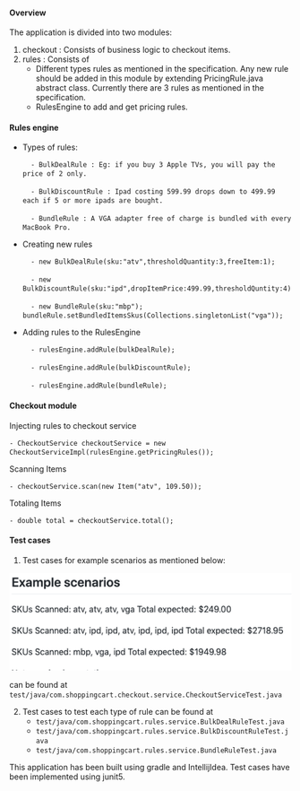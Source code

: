 #### Overview

The application is divided into two modules:
1. checkout : Consists of business logic to checkout items.
2. rules : Consists of 
   - Different types rules as mentioned in the specification. Any new rule should be added in this module by
           extending PricingRule.java abstract class. Currently there are 3 rules as mentioned in the specification.
   - RulesEngine to add and get pricing rules.  
   

#### Rules engine

* Types of rules: 
  
        - BulkDealRule : Eg: if you buy 3 Apple TVs, you will pay the price of 2 only.
  
        - BulkDiscountRule : Ipad costing 599.99 drops down to 499.99 each if 5 or more ipads are bought.
  
        - BundleRule : A VGA adapter free of charge is bundled with every MacBook Pro.

* Creating new rules 
  
        - new BulkDealRule(sku:"atv",thresholdQuantity:3,freeItem:1); 
  
        - new BulkDiscountRule(sku:"ipd",dropItemPrice:499.99,thresholdQuntity:4);

        - new BundleRule(sku:"mbp"); bundleRule.setBundledItemsSkus(Collections.singletonList("vga"));
         

* Adding rules to the RulesEngine
  
        - rulesEngine.addRule(bulkDealRule);
  
        - rulesEngine.addRule(bulkDiscountRule);
  
        - rulesEngine.addRule(bundleRule);

#### Checkout module 

Injecting rules to checkout service

    - CheckoutService checkoutService = new CheckoutServiceImpl(rulesEngine.getPricingRules());

Scanning Items 

    - checkoutService.scan(new Item("atv", 109.50));

Totaling Items 

    - double total = checkoutService.total();

#### Test cases

1. Test cases for example scenarios as mentioned below:

![img.png](img.png)

can be found at `test/java/com.shoppingcart.checkout.service.CheckoutServiceTest.java`

2. Test cases to test each type of rule can be found at 
   * `test/java/com.shoppingcart.rules.service.BulkDealRuleTest.java`
   * `test/java/com.shoppingcart.rules.service.BulkDiscountRuleTest.java`
   * `test/java/com.shoppingcart.rules.service.BundleRuleTest.java`


This application has been built using gradle and IntellijIdea. Test cases have been implemented using junit5.
